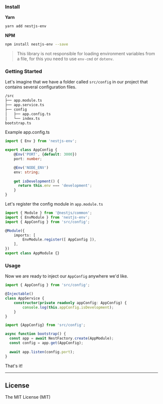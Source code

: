 ### Install

**Yarn**
```bash
yarn add nestjs-env
```

**NPM**
```bash
npm install nestjs-env --save
```
> This library is not responsible for loading environment variables from a file, for this you need to use `env-cmd` or `dotenv`.
### Getting Started

Let's imagine that we have a folder called `src/config` in our project that contains several configuration files.

```bash
/src
├── app.module.ts
├── app.service.ts
├── config
│   ├── app.config.ts
│   └── index.ts
bootstrap.ts
```

Example app.config.ts

```ts
import { Env } from 'nestjs-env';

export class AppConfig {
    @Env('PORT', {default: 3000})
    port: number;

    @Env('NODE_ENV')
    env: string;
    
    get isDevelopment() {
      return this.env === 'development';
    }
}
```

Let's register the config module in `app.module.ts`

```ts
import { Module } from '@nestjs/common';
import { EnvModule } from 'nestjs-env';
import { AppConfig } from 'src/config';

@Module({
    imports: [
        EnvModule.register([ AppConfig ]),
    ],
})
export class AppModule {}
```

### Usage

Now we are ready to inject our `AppConfig` anywhere we'd like.

```ts
import { AppConfig } from 'src/config';

@Injectable()
class AppService {
    constructor(private readonly appConfig: AppConfig) {
    	console.log(this.appConfig.isDevelopment);
    }
}
```

```ts
import {AppConfig} from 'src/config';

async function bootstrap() {
  const app = await NestFactory.create(AppModule);
  const config = app.get(AppConfig);
  
  await app.listen(config.port);
}
```

That's it!

-----

## License

The MIT License (MIT)

